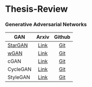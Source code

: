 # Thesis-Review

### **Generative Adversarial Networks**

|GAN|Arxiv|Github|
|------|:---:|:---:|
|[StarGAN](https://github.com/HanGyuTak/Thesis-Review/tree/main/StarGAN)|[Link](https://arxiv.org/abs/1711.09020)|[Git](https://github.com/yunjey/stargan)|
|[wGAN](https://github.com/HanGyuTak/Thesis-Review/tree/main/wGAN)|[Link](https://arxiv.org/abs/1701.07875#)|[Git]()|
|cGAN|[Link](https://arxiv.org/abs/1411.1784)|[Git](https://github.com/Lornatang/CGAN-PyTorch)|
|CycleGAN|[Link](https://junyanz.github.io/CycleGAN/)|[Git](https://github.com/junyanz/pytorch-CycleGAN-and-pix2pix)|
|StyleGAN|[Link](https://arxiv.org/abs/1812.04948)|[Git](https://github.com/NVlabs/stylegan)|
